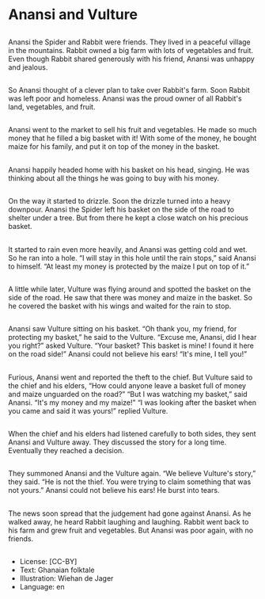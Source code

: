 # Anansi and Vulture

##
Anansi the Spider and Rabbit were
friends. They lived in a peaceful
village in the mountains.
Rabbit owned a big farm with lots of
vegetables and fruit.
Even though Rabbit shared
generously with his friend, Anansi
was unhappy and jealous.

##
So Anansi thought of a clever plan
to take over Rabbit's farm.
Soon Rabbit was left poor and
homeless. Anansi was the proud
owner of all Rabbit's land,
vegetables, and fruit.

##
Anansi went to the market to sell
his fruit and vegetables.
He made so much money that he
filled a big basket with it!
With some of the money, he bought
maize for his family, and put it on
top of the money in the basket.

##
Anansi happily headed home with
his basket on his head, singing.
He was thinking about all the things
he was going to buy with his money.

##
On the way it started to drizzle.
Soon the drizzle turned into a heavy
downpour.
Anansi the Spider left his basket on
the side of the road to shelter under
a tree. But from there he kept a
close watch on his precious basket.

##
It started to rain even more heavily,
and Anansi was getting cold and
wet. So he ran into a hole.
“I will stay in this hole until the rain
stops,” said Anansi to himself. “At
least my money is protected by the
maize I put on top of it.”

##
A little while later, Vulture was
flying around and spotted the
basket on the side of the road.
He saw that there was money and
maize in the basket.
So he covered the basket with his
wings and waited for the rain to
stop.

##
Anansi saw Vulture sitting on his
basket.
“Oh thank you, my friend, for
protecting my basket,” he said to
the Vulture.
“Excuse me, Anansi, did I hear you
right?” asked Vulture. “Your basket?
This basket is mine! I found it here
on the road side!”
Anansi could not believe his ears!
“It's mine, I tell you!”

##
Furious, Anansi went and reported
the theft to the chief. But Vulture
said to the chief and his elders,
“How could anyone leave a basket
full of money and maize unguarded
on the road?”
“But I was watching my basket,”
said Anansi. “It's my money and my
maize!”
“I was looking after the basket
when you came and said it was
yours!” replied Vulture.

##
When the chief and his elders had
listened carefully to both sides, they
sent Anansi and Vulture away.
They discussed the story for a long
time.
Eventually they reached a decision.

##
They summoned Anansi and the
Vulture again.
“We believe Vulture's story,” they
said. “He is not the thief. You were
trying to claim something that was
not yours.”
Anansi could not believe his ears!
He burst into tears.

##
The news soon spread that the
judgement had gone against
Anansi.
As he walked away, he heard Rabbit
laughing and laughing.
Rabbit went back to his farm and
grew fruit and vegetables.
But Anansi was poor again, with no
friends.

##
* License: [CC-BY]
* Text: Ghanaian folktale
* Illustration: Wiehan de Jager
* Language: en
